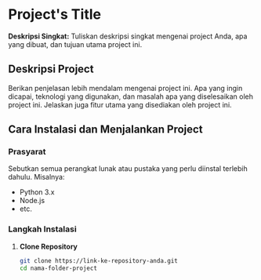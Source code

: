 # Project's Title

**Deskripsi Singkat:**
Tuliskan deskripsi singkat mengenai project Anda, apa yang dibuat, dan tujuan utama project ini.

## Deskripsi Project

Berikan penjelasan lebih mendalam mengenai project ini. Apa yang ingin dicapai, teknologi yang digunakan, dan masalah apa yang diselesaikan oleh project ini. Jelaskan juga fitur utama yang disediakan oleh project ini.

## Cara Instalasi dan Menjalankan Project

### Prasyarat
Sebutkan semua perangkat lunak atau pustaka yang perlu diinstal terlebih dahulu. Misalnya:

- Python 3.x
- Node.js
- etc.

### Langkah Instalasi

1. **Clone Repository**
   ```bash
   git clone https://link-ke-repository-anda.git
   cd nama-folder-project
